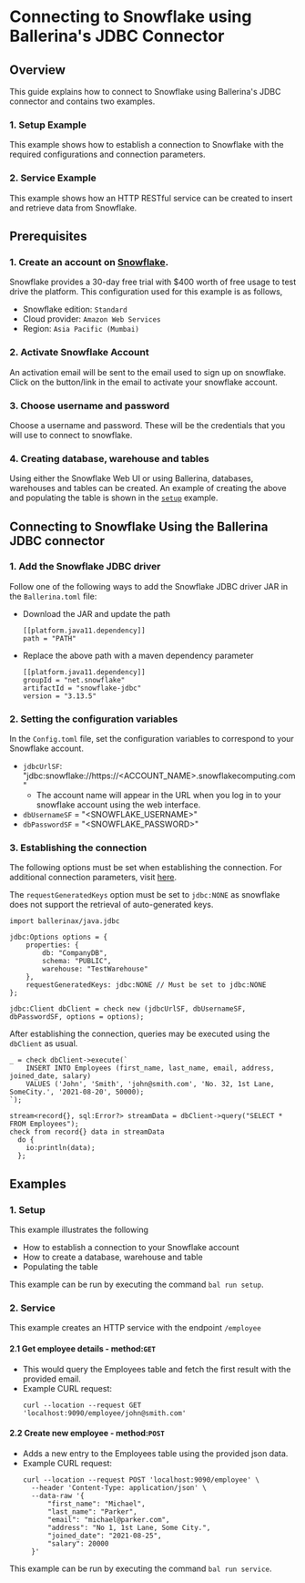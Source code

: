 # Connecting to Snowflake using Ballerina's JDBC Connector

## Overview
This guide explains how to connect to Snowflake using Ballerina's JDBC connector and contains two examples.

### 1. Setup Example
This example shows how to establish a connection to Snowflake with the required configurations and connection parameters.

### 2. Service Example
This example shows how an HTTP RESTful service can be created to insert and retrieve data from Snowflake.

## Prerequisites

### 1. Create an account on [Snowflake](https://signup.snowflake.com/).
Snowflake provides a 30-day free trial with $400 worth of free usage to test drive the platform. 
This configuration used for this example is as follows,
* Snowflake edition: `Standard`
* Cloud provider: `Amazon Web Services`
* Region: `Asia Pacific (Mumbai)`

### 2. Activate Snowflake Account
An activation email will be sent to the email used to sign up on snowflake. 
Click on the button/link in the email to activate your snowflake account.

### 3. Choose username and password
Choose a username and password. 
These will be the credentials that you will use to connect to snowflake. 

### 4. Creating database, warehouse and tables
Using either the Snowflake Web UI or using Ballerina, databases, warehouses and tables can be created.
An example of creating the above and populating the table is shown in the [`setup`](./setup) example.

## Connecting to Snowflake Using the Ballerina JDBC connector

### 1. Add the Snowflake JDBC driver
Follow one of the following ways to add the Snowflake JDBC driver JAR in the `Ballerina.toml` file:
* Download the JAR and update the path
    ```
    [[platform.java11.dependency]]
    path = "PATH"
    ```

* Replace the above path with a maven dependency parameter
    ```
    [[platform.java11.dependency]]
    groupId = "net.snowflake"
    artifactId = "snowflake-jdbc"
    version = "3.13.5"
    ```

### 2. Setting the configuration variables
In the `Config.toml` file, set the configuration variables to correspond to your Snowflake account.
* `jdbcUrlSF`: "jdbc\:snowflake\://https://\<ACCOUNT_NAME>.snowflakecomputing.com"
  * The account name will appear in the URL when you log in to your snowflake account using the web interface. 
* `dbUsernameSF` = "\<SNOWFLAKE_USERNAME\>"
* `dbPasswordSF` = "\<SNOWFLAKE_PASSWORD\>"

### 3. Establishing the connection
The following options must be set when establishing the connection.
For additional connection parameters, visit [here](https://docs.snowflake.com/en/user-guide/jdbc-parameters.html).

The `requestGeneratedKeys` option must be set to `jdbc:NONE` as snowflake does not support the retrieval of auto-generated keys.
```
import ballerinax/java.jdbc

jdbc:Options options = {
    properties: {
        db: "CompanyDB",
        schema: "PUBLIC",
        warehouse: "TestWarehouse"
    },
    requestGeneratedKeys: jdbc:NONE // Must be set to jdbc:NONE
};

jdbc:Client dbClient = check new (jdbcUrlSF, dbUsernameSF, dbPasswordSF, options = options);
```

After establishing the connection, queries may be executed using the `dbClient` as usual.
```
_ = check dbClient->execute(`
    INSERT INTO Employees (first_name, last_name, email, address, joined_date, salary)
    VALUES ('John', 'Smith', 'john@smith.com', 'No. 32, 1st Lane, SomeCity.', '2021-08-20', 50000);
`);

stream<record{}, sql:Error?> streamData = dbClient->query("SELECT * FROM Employees");
check from record{} data in streamData
  do {
    io:println(data);
  };
```

## Examples

### 1. Setup
This example illustrates the following
* How to establish a connection to your Snowflake account
* How to create a database, warehouse and table
* Populating the table

This example can be run by executing the command `bal run setup`.

### 2. Service
This example creates an HTTP service with the endpoint `/employee`
#### 2.1 Get employee details - method:`GET`
* This would query the Employees table and fetch the first result with the provided email.
* Example CURL request:
  ```shell
  curl --location --request GET 'localhost:9090/employee/john@smith.com'
  ```
  

#### 2.2 Create new employee - method:`POST`
* Adds a new entry to the Employees table using the provided json data.
* Example CURL request:
  ```shell
  curl --location --request POST 'localhost:9090/employee' \
    --header 'Content-Type: application/json' \
    --data-raw '{
        "first_name": "Michael",
        "last_name": "Parker",
        "email": "michael@parker.com",
        "address": "No 1, 1st Lane, Some City.",
        "joined_date": "2021-08-25",
        "salary": 20000
    }'  
  ```
This example can be run by executing the command `bal run service`.